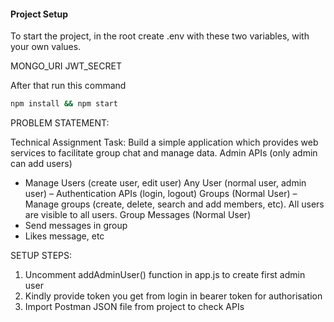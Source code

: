 #### Project Setup

To start the project, in the root create .env with these two variables, with your own values.

MONGO_URI
JWT_SECRET

After that run this command

```bash
npm install && npm start
```

PROBLEM STATEMENT:

Technical Assignment Task:
Build a simple application which provides web services to facilitate group chat and manage data.
Admin APIs (only admin can add users)

- Manage Users (create user, edit user)
  Any User (normal user, admin user) –
  Authentication APIs (login, logout)
  Groups (Normal User) –
  Manage groups (create, delete, search and add members, etc). All users are visible to all users.
  Group Messages (Normal User)
- Send messages in group
- Likes message, etc

SETUP STEPS:

1. Uncomment addAdminUser() function in app.js to create first admin user
2. Kindly provide token you get from login in bearer token for authorisation
3. Import Postman JSON file from project to check APIs
